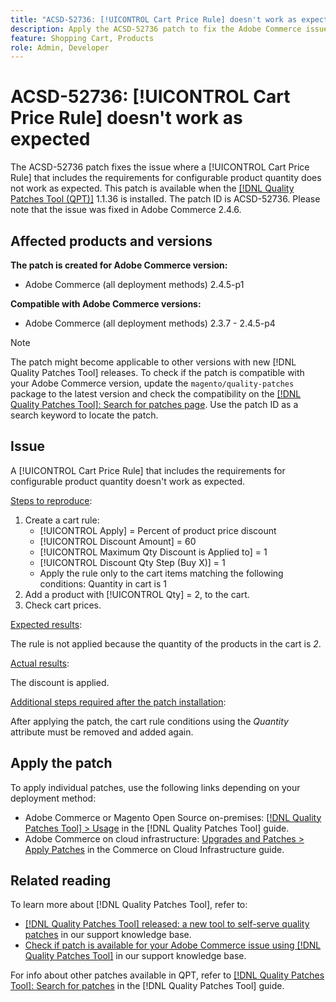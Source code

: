```yaml
---
title: "ACSD-52736: [!UICONTROL Cart Price Rule] doesn't work as expected"
description: Apply the ACSD-52736 patch to fix the Adobe Commerce issue where a [!UICONTROL Cart Price Rule] that includes the requirements for configurable product quantity does not work as expected.
feature: Shopping Cart, Products
role: Admin, Developer
---
```

# ACSD-52736: [!UICONTROL Cart Price Rule] doesn't work as expected

The ACSD-52736 patch fixes the issue where a [!UICONTROL Cart Price Rule] that includes the requirements for configurable product quantity does not work as expected. This patch is available when the [[!DNL Quality Patches Tool (QPT)]](/help/announcements/adobe-commerce-announcements/magento-quality-patches-released-new-tool-to-self-serve-quality-patches.md) 1.1.36 is installed. The patch ID is ACSD-52736. Please note that the issue was fixed in Adobe Commerce 2.4.6.

## Affected products and versions

**The patch is created for Adobe Commerce version:**

* Adobe Commerce (all deployment methods) 2.4.5-p1

**Compatible with Adobe Commerce versions:**

* Adobe Commerce (all deployment methods) 2.3.7 - 2.4.5-p4

>[!NOTE]
>
>The patch might become applicable to other versions with new [!DNL Quality Patches Tool] releases. To check if the patch is compatible with your Adobe Commerce version, update the `magento/quality-patches` package to the latest version and check the compatibility on the [[!DNL Quality Patches Tool]: Search for patches page](https://experienceleague.adobe.com/tools/commerce-quality-patches/index.html). Use the patch ID as a search keyword to locate the patch.

## Issue

A [!UICONTROL Cart Price Rule] that includes the requirements for configurable product quantity doesn't work as expected.

<u>Steps to reproduce</u>:

1. Create a cart rule:
    * [!UICONTROL Apply] = Percent of product price discount
    * [!UICONTROL Discount Amount] = 60
    * [!UICONTROL Maximum Qty Discount is Applied to] = 1
    * [!UICONTROL Discount Qty Step (Buy X)] = 1
    * Apply the rule only to the cart items matching the following conditions: Quantity in cart is 1
2. Add a product with [!UICONTROL Qty] = 2, to the cart.
3. Check cart prices.

<u>Expected results</u>:

The rule is not applied because the quantity of the products in the cart is *2*.

<u>Actual results</u>:

The discount is applied.

<u> Additional steps required after the patch installation</u>:

After applying the patch, the cart rule conditions using the *Quantity* attribute must be removed and added again.

## Apply the patch

To apply individual patches, use the following links depending on your deployment method:

* Adobe Commerce or Magento Open Source on-premises: [[!DNL Quality Patches Tool] > Usage](https://experienceleague.adobe.com/docs/commerce-operations/tools/quality-patches-tool/usage.html) in the [!DNL Quality Patches Tool] guide.
* Adobe Commerce on cloud infrastructure: [Upgrades and Patches > Apply Patches](https://experienceleague.adobe.com/docs/commerce-cloud-service/user-guide/develop/upgrade/apply-patches.html) in the Commerce on Cloud Infrastructure guide.

## Related reading

To learn more about [!DNL Quality Patches Tool], refer to:

* [[!DNL Quality Patches Tool] released: a new tool to self-serve quality patches](/help/announcements/adobe-commerce-announcements/magento-quality-patches-released-new-tool-to-self-serve-quality-patches.md) in our support knowledge base.
* [Check if patch is available for your Adobe Commerce issue using [!DNL Quality Patches Tool]](/help/support-tools/patches-available-in-qpt-tool/check-patch-for-magento-issue-with-magento-quality-patches.md) in our support knowledge base.

For info about other patches available in QPT, refer to [[!DNL Quality Patches Tool]: Search for patches](https://experienceleague.adobe.com/tools/commerce-quality-patches/index.html) in the [!DNL Quality Patches Tool] guide.